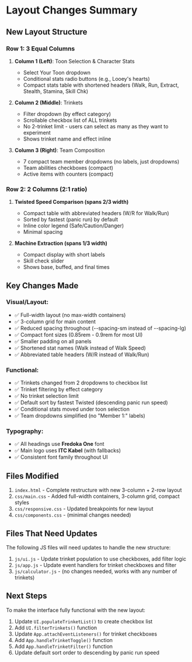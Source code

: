 # Layout Changes Summary

## New Layout Structure

### Row 1: 3 Equal Columns
1. **Column 1 (Left)**: Toon Selection & Character Stats
   - Select Your Toon dropdown
   - Conditional stats radio buttons (e.g., Looey's hearts)
   - Compact stats table with shortened headers (Walk, Run, Extract, Stealth, Stamina, Skill Chk)

2. **Column 2 (Middle)**: Trinkets
   - Filter dropdown (by effect category)
   - Scrollable checkbox list of ALL trinkets
   - No 2-trinket limit - users can select as many as they want to experiment
   - Shows trinket name and effect inline

3. **Column 3 (Right)**: Team Composition
   - 7 compact team member dropdowns (no labels, just dropdowns)
   - Team abilities checkboxes (compact)
   - Active items with counters (compact)

### Row 2: 2 Columns (2:1 ratio)
1. **Twisted Speed Comparison (spans 2/3 width)**
   - Compact table with abbreviated headers (W/R for Walk/Run)
   - Sorted by fastest (panic run) by default
   - Inline color legend (Safe/Caution/Danger)
   - Minimal spacing

2. **Machine Extraction (spans 1/3 width)**
   - Compact display with short labels
   - Skill check slider
   - Shows base, buffed, and final times

## Key Changes Made

### Visual/Layout:
- ✅ Full-width layout (no max-width containers)
- ✅ 3-column grid for main content
- ✅ Reduced spacing throughout (--spacing-sm instead of --spacing-lg)
- ✅ Compact font sizes (0.85rem - 0.9rem for most UI)
- ✅ Smaller padding on all panels
- ✅ Shortened stat names (Walk instead of Walk Speed)
- ✅ Abbreviated table headers (W/R instead of Walk/Run)

### Functional:
- ✅ Trinkets changed from 2 dropdowns to checkbox list
- ✅ Trinket filtering by effect category
- ✅ No trinket selection limit
- ✅ Default sort by fastest Twisted (descending panic run speed)
- ✅ Conditional stats moved under toon selection
- ✅ Team dropdowns simplified (no "Member 1:" labels)

### Typography:
- ✅ All headings use **Fredoka One** font
- ✅ Main logo uses **ITC Kabel** (with fallbacks)
- ✅ Consistent font family throughout UI

## Files Modified

1. `index.html` - Complete restructure with new 3-column + 2-row layout
2. `css/main.css` - Added full-width containers, 3-column grid, compact styles
3. `css/responsive.css` - Updated breakpoints for new layout
4. `css/components.css` - (minimal changes needed)

## Files That Need Updates

The following JS files will need updates to handle the new structure:
1. `js/ui.js` - Update trinket population to use checkboxes, add filter logic
2. `js/app.js` - Update event handlers for trinket checkboxes and filter
3. `js/calculator.js` - (no changes needed, works with any number of trinkets)

## Next Steps

To make the interface fully functional with the new layout:
1. Update `UI.populateTrinketList()` to create checkbox list
2. Add `UI.filterTrinkets()` function
3. Update `App.attachEventListeners()` for trinket checkboxes
4. Add `App.handleTrinketToggle()` function
5. Add `App.handleTrinketFilter()` function
6. Update default sort order to descending by panic run speed

